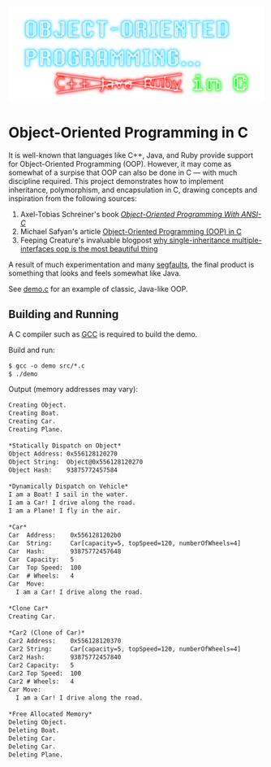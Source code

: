 ![Object-Oriented Programming in C](assets/logo/oop-c.png)

# Object-Oriented Programming in C

It is well-known that languages like C++, Java, and Ruby provide support for
Object-Oriented Programming (OOP). However, it may come as somewhat of a surpise
that OOP can also be done in C &mdash; with much discipline required. This
project demonstrates how to implement inheritance, polymorphism, and
encapsulation in C, drawing concepts and inspiration from the following sources:

1. Axel-Tobias Schreiner's book [_Object-Oriented Programming With ANSI-C_]
2. Michael Safyan's article [Object-Oriented Programming (OOP) in C]
3. Feeping Creature's invaluable blogpost [why single-inheritance
   multiple-interfaces oop is the most beautiful thing]

A result of much experimentation and many [segfaults], the final product is
something that looks and feels somewhat like Java.

See [demo.c](src/demo.c) for an example of classic, Java-like OOP.

## Building and Running

A C compiler such as [GCC] is required to build the demo.

Build and run:

```console
$ gcc -o demo src/*.c
$ ./demo
```

Output (memory addresses may vary):
```console
Creating Object.
Creating Boat.
Creating Car.
Creating Plane.

*Statically Dispatch on Object*
Object Address: 0x556128120270
Object String:  Object@0x556128120270
Object Hash:    93875772457584

*Dynamically Dispatch on Vehicle*
I am a Boat! I sail in the water.
I am a Car! I drive along the road.
I am a Plane! I fly in the air.

*Car*
Car  Address:    0x5561281202b0
Car  String:     Car[capacity=5, topSpeed=120, numberOfWheels=4]
Car  Hash:       93875772457648
Car  Capacity:   5
Car  Top Speed:  100
Car  # Wheels:   4
Car  Move:
  I am a Car! I drive along the road.

*Clone Car*
Creating Car.

*Car2 (Clone of Car)*
Car2 Address:    0x556128120370
Car2 String:     Car[capacity=5, topSpeed=120, numberOfWheels=4]
Car2 Hash:       93875772457840
Car2 Capacity:   5
Car2 Top Speed:  100
Car2 # Wheels:   4
Car Move:
  I am a Car! I drive along the road.

*Free Allocated Memory*
Deleting Object.
Deleting Boat.
Deleting Car.
Deleting Car.
Deleting Plane.
```

<!------------------------------------------------------------------------------
  Links
------------------------------------------------------------------------------->
[GCC]: https://gcc.gnu.org/
[_Object-Oriented Programming With ANSI-C_]: https://www.cs.rit.edu/~ats/books/ooc.pdf
[Object-Oriented Programming (OOP) in C]: https://www.codementor.io/@michaelsafyan/object-oriented-programming-in-c-du1081gw2
[segfaults]: https://en.wikipedia.org/wiki/Segmentation_fault
[why single-inheritance multiple-interfaces oop is the most beautiful thing]: https://feepingcreature.github.io/oop.html
